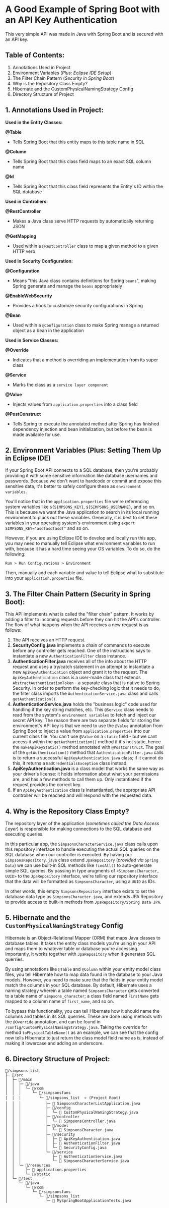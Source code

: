# A Good Example of Spring Boot with an API Key Authentication
This very simple API was made in Java with Spring Boot and is secured with an API key.
## Table of Contents:
1. Annotations Used in Project
2. Environment Variables (*Plus: Eclipse IDE Setup*)
3. The Filter Chain Pattern (*Security in Spring Boot*)
4. Why is the Repository Class Empty?
5. Hibernate and the CustomPhysicalNamingStrategy Config 
6. Directory Structure of Project

## 1. Annotations Used in Project:
**Used in the Entity Classes:**

**@Table**
- Tells Spring Boot  that this entity maps to this table name in SQL

**@Column**
- Tells Spring Boot that this class field maps to an exact SQL column name

**@Id**
- Tells Spring Boot that this class field represents the Entity's ID within the SQL database

**Used in Controllers:**

**@RestController**
- Makes a Java class serve HTTP requests by automatically returning JSON

**@GetMapping**
- Used within a `@RestController` class to map a given method to a given HTTP verb


**Used in Security Configuration:**

**@Configuration**
- Means "this Java class contains definitions for Spring `beans`", making Spring generate and manage the `beans` appropriately

**@EnableWebSecurity**
- Provides a hook to customize security configurations in Spring

**@Bean**
- Used within a `@Configuration` class to make Spring manage a returned object as a bean in the application


**Used in Service Classes:**

**@Override**
- Indicates that a method is overriding an implementation from its super class

**@Service**
- Marks the class as a `service layer component`

**@Value**
- Injects values from `application.properties` into a class field

**@PostConstruct**
- Tells Spring to execute the annotated method after Spring has finished dependency injection and bean initialization, but before the bean is made available for use.

## 2. Environment Variables (Plus: Setting Them Up in Eclipse IDE)
If your Spring Boot API connects to a SQL database, then you're probably providing it with some sensitive information like database usernames and passwords. Because we don't want to hardcode or commit and expose this sensitive data, it's better to safely configure these as `environment variables`.

You'll notice that in the `application.properties` file we're referencing system variables like `${SIMPSONS_KEY}`, `${SIMPSONS_USERNAME}`, and so on. This is because we want the Java application to search in its local running environment to pluck out these variables. Generally, it is best to set these variables in your operating system's environment using `export SIMPSONS_KEY="asdfasdfasdf"` and so on.

However, if you are using Eclipse IDE to develop and locally run this app, you may need to manually tell Eclipse what environment variables to run with, because it has a hard time seeing your OS variables. To do so, do the following:
```
Run > Run Configurations > Environment
```
Then, manually add each variable and value to tell Eclipse what to substitute into your `application.properties` file.

## 3. The Filter Chain Pattern (Security in Spring Boot):
This API implements what is called the "filter chain" pattern. It works by adding a filter to incoming requests before they can hit the API's controller. The flow of what happens when the API receives a new request is as follows:
1. The API receives an HTTP request.
2. **SecurityConfig.java** implements a chain of commands to execute before any controller gets reached. One of the instructions says to instantiate a new `AuthenticationFilter` class instance.
3. **AuthenticationFilter.java** receives all of the info about the HTTP request and uses a try/catch statement in an attempt to instantiate a new `ApiKeyAuthentication` object and grant it to the request. The `ApiKeyAuthentication` class is a user-made class that extends `AbstractAuthenticationToken` - a separate class that is native to Spring Security. In order to perform the key-checking logic that it needs to do, the filter class imports the `AuthenticationService.java` class and calls `getAuthentication()`.
4. **AuthenticationService.java** holds the "business logic" code used for handling if the key string matches, etc. This `@Service` class needs to read from the system's `environment variables` to fetch and inject our secret API key. The reason there are two separate fields for storing the environment's API key is that we need to use the `@Value` annotation from Spring Boot to inject a value from `application.properties` into our current class file. You can't use `@Value` on a `static` field - but we cant access it within the `getAuthentication()` method if it's not static, hence the `makeApiKeyStatic()` method annotated with `@PostConstruct`. The goal of the `getAuthentication()` method that `AuthenticationFilter.java` calls is to return a successful `ApiKeyAuthentication.java` class; if it cannot do this, it returns a `BadCredentialsException` class instead.
5. **ApiKeyAuthentication.java** is a class model that works the same way as your driver's license: it holds information about what your permissions are, and has a few methods to call them up. Only instantiated if the request provides the correct key.
6. If an `ApiKeyAuthentication` class is instantianted, the appropriate API controller will be reached and will respond with the requested data.

## 4. Why is the Repository Class Empty?
The repository layer of the application (*sometimes called the Data Access Layer*) is responsible for making connections to the SQL database and executing queries.

In this particular app, the `SimpsonsCharacterService.java` class calls upon this repository interface to handle executing the actual SQL queries on the SQL database when our controller is executed. By having our `SimpsonsRepository.java` class extend `JpaRepository` (*provided via* `Spring Data`) we can use built-in SQL methods like `findAll()` to auto-generate simple SQL queries. By passing in type arugments of `<SimpsonsCharacter, UUID>` to the `JpaRepository` interface, we're telling our repository interface that the data will be formatted as `SimpsonsCharacter`, using a `UUID` as IDs.

In other words, this empty `SimpsonsRepository` interface exists to set the database data type as `SimpsonsCharacter.java`, and extends JPA Repository to provide access to built-in methods from `JpaRepository/Spring Data JPA`.

## 5. Hibernate and the `CustomPhysicalNamingStrategy` Config 
Hibernate is an Object-Relational Mapper (ORM) that maps Java classes to database tables. It takes the entity class models you're using in your API and maps them to whatever table or database you're accessing. Importantly, it works together with `JpaRepository` when it generates SQL querries. 

By using annotations like `@Table` and `@Column` within your entity model class files, you tell Hibernate how to map data found in the database to your Java models. However, you need to make sure that the fields in your entity model match the columns in your SQL database. By default, Hibernate uses a naming strategy wherein a table named `SimpsonsCharacter` gets converted to a table name of `simpsons_character`; a class field named `FirstName` gets mapped to a column name of `first_name`, and so on.

To bypass this functionality, you can tell Hibernate how it should name the columns and tables in its SQL querries. These are done using methods with the `@Override` annotation, and can be found in `/config/CustomPhysicalNamingStrategy.java`. Taking the override for method `toPhysicalTableName()` as an example, we can see that the config now tells Hibernate to just return the class model field name as is, instead of making it lowercase and adding an underscore.
## 6. Directory Structure of Project:
```
📁/simpsons-list
├─ 📁/src
│  ├─ 📁/main
│  │  ├─ 📁/java
│  │  │  └─ 📁/com
│  │  │     └─ 📁/simpsonsfans
│  │  │        └─ 📁/simpsons_list  ⭐ (Project Root)
│  │  │           ├─ 📄 SimpsonsCharacterListApplication.java
│  │  │           ├─ 📁/config
│  │  │           │  └─ 📄 CustomPhysicalNamingStrategy.java
│  │  │           ├─ 📁/controller
│  │  │           │  └─ 📄 SimpsonsController.java
│  │  │           ├─ 📁/model
│  │  │           │  └─ 📄 SimpsonsCharacter.java
│  │  │           ├─ 📁/security
│  │  │           │  ├─ 📄 ApiKeyAuthentication.java
│  │  │           │  ├─ 📄 AuthenticationFilter.java
│  │  │           │  └─ 📄 SecurityConfig.java
│  │  │           └─ 📁/service
│  │  │              ├─ 📄 AuthenticationService.java
│  │  │              └─ 📄 SimpsonsCharacterService.java
│  │  └─ 📁/resources
│  │     ├─ 📄 application.properties
│  │     └─ 📁/static
│  └─ 📁/test
│     └─ 📁/java
│        └─ 📁/com
│           └─ 📁/simpsonsfans
│              └─ 📁/simpsons_list
│                 └─ 📄 MySpringBootApplicationTests.java
```
